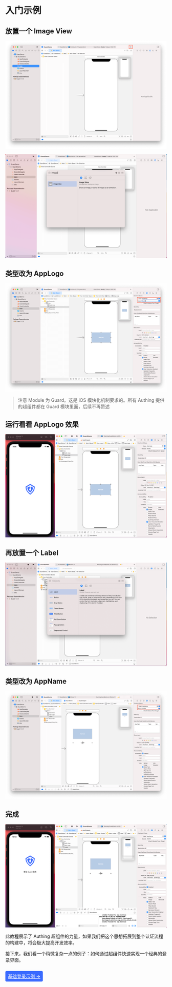 # 入门示例

<LastUpdated/>

## 放置一个 Image View

![](./../images/applogo1.png)

![](./../images/applogo2.png)

## 类型改为 AppLogo

![](./../images/applogo3.png)

>注意 Module 为 Guard。这是 iOS 模块化机制要求的。所有 Authing 提供的超组件都在 Guard 模块里面，后续不再赘述

## 运行看看 AppLogo 效果

![](./../images/applogo4.png)

## 再放置一个 Label

![](./../images/appname1.png)

## 类型改为 AppName

![](./../images/appname2.png)

## 完成

![](./../../images/first_done.png)

此教程展示了 Authing 超组件的力量，如果我们把这个思想拓展到整个认证流程的构建中，将会极大提高开发效率。

接下来，我们看一个稍微复杂一点的例子：如何通过超组件快速实现一个经典的登录界面。

<br>
<span style="background-color: #396aff;a:link:color:#FFF;padding:8px;border-radius: 4px;"><a href="./basic-login.html" style="color:#FFF;">基础登录示例 →</a>
</span>